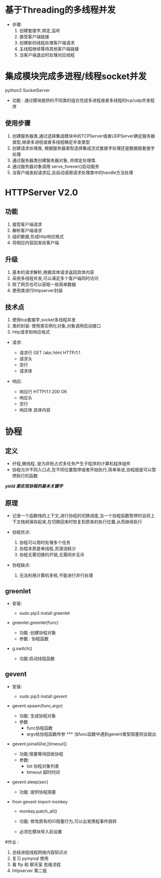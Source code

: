 # 基于Threading的多线程并发

- 步骤:
    1. 创建套接字,绑定,监听
    2. 接受客户端链接
    3. 创建新的线程处理客户端请求
    4. 主线程继续等待其他客户端链接
    5. 当客户端退出时处理对应线程

# 集成模块完成多进程/线程socket并发
python3 SocketServer

- 功能 : 通过模块提供的不同类的组合完成多进程或者多线程的tcp/udp并发程序

## 使用步骤
1. 创建服务器类,通过选择集成模块中的TCPServer或者UDPServer确定服务器类型,继承多进程或者多线程确定并发类型
2. 创建请求处理类, 根据服务器类型选择集成流式套接字处理还是数据报套接字处理
3. 通过服务器类创建服务器对象, 并绑定处理类.
4. 通过服务器对象调用 serve_forever()启动服务
5. 当客户端发起请求后,会自动调用请求处理类中的handle方法处理

# HTTPServer V2.0

## 功能
1. 接受客户端请求
2. 解析客户端请求
3. 组织数据,形成http响应格式
4. 将相应内容回发给客户端

## 升级
1. 基本的请求解析,根据具体请求返回具体内容
2. 采用多线程并发,可以满足多个客户端同时访问
3. 除了网页也可以获取一些简单数据
4. 使用类进行httpserver封装

## 技术点
1. 使用tcp套接字,socket多线程并发
2. 类的封装: 使用类实例化对象,对象调用启动接口
3. http请求和响应格式
- 请求:
    - 请求行  GET  /abc.html  HTTP/1.1 
    - 请求头
    - 空行
    - 请求体
    
- 响应:
    - 响应行  HTTP/1.1   200  OK 
	- 响应头
	- 空行
	- 响应体  具体内容

# 协程
## 定义
- 纤程,微线程, 是为非抢占式多任务产生子程序的计算机程序组件
- 协程允许不同入口点,在不同位置暂停或者开始执行,简单来说,协程就是可以暂停执行的函数

***yield 是实现协程的基本关键字***

## 原理
- 记录一个函数栈的上下文,进行协程的切换调度,当一个协程函数暂停时会将上下文栈帧保存起来,在切换回来时恢复到原来的执行位置,从而继续执行
- 协程优点:
    1. 协程可以用时处理多个任务
    2. 协程本质是单线程,资源消耗少
    3. 协程无需切换的开销,无需同步互斥

- 协程缺点:
    1. 无法利用计算机多核,不能进行并行处理

## greenlet
- 安装: 
    - sudo pip3 install greenlet

- greenlet.greenlet(func)
    - 功能 :创建协程对象
    - 参数 : 协程函数
- g.switch()
    - 功能:启动线程函数

## gevent
- 安装:
    - sudo pip3 install gevent
- gevent.spawn(func,argv)
    - 功能: 生成协程对象
    - 参数 
        - func协程函数
        - argv给协程函数传参
*** 当func函数中遇到gevent类型阻塞则会跳出

- gevent.joinall(list,[timeout])
    - 功能:阻塞等待回收协程
    - 参数: 
        - list 协程对象列表
        - timeout 超时时间
    
- gevent.sleep(sec)
    - 功能: 提供协程阻塞

- from gevent import monkey
    - monkey.patch_all()

    - 功能: 修改原有的IO阻塞行为,可以出发携程事件跳转
    * 必须在模块导入前设置

#作业 :  
1. 总结进程线程网络内容知识点
2. 复习 pymysql 使用
3. 看 ftp 和 聊天室 思维流程
4. httpserver 第二版 